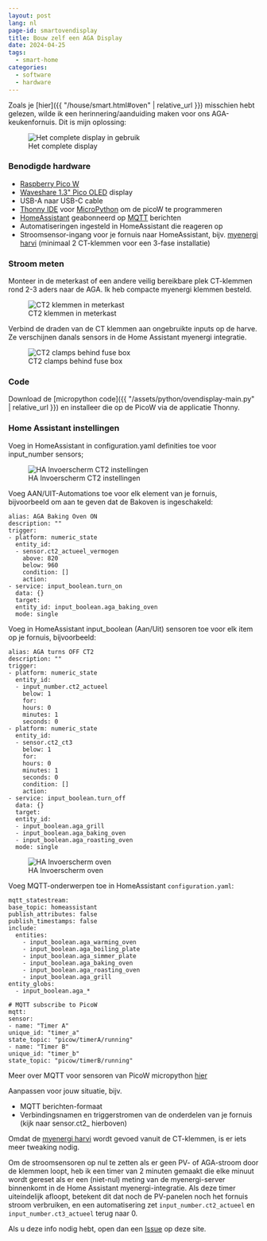 ```yaml
---
layout: post
lang: nl
page-id: smartovendisplay
title: Bouw zelf een AGA Display
date: 2024-04-25
tags:
  - smart-home
categories:
  - software
  - hardware
---
```


Zoals je [hier]({{ "/house/smart.html#oven" | relative_url }}) misschien hebt gelezen, wilde ik een herinnering/aanduiding maken voor ons AGA-keukenfornuis. Dit is mijn oplossing:

<figure><img src='{{ "/assets/img/house/smart/agadisplay_IMG9388.jpg" | relative_url }}' alt="Het complete display in gebruik" class='img-fluid'><figcaption class="kleiner">Het complete display</figcaption></figure>

### Benodigde hardware

- [Raspberry Pico W](https://www.raspberrypi.com/documentation/microcontrollers/raspberry-pi-pico.html)
- [Waveshare 1.3" Pico OLED](https://www.waveshare.com/wiki/Pico-OLED-1.3) display
- USB-A naar USB-C cable
- [Thonny IDE](https://thonny.org) voor [MicroPython](https://micropython.org) om de picoW te programmeren
- [HomeAssistant](https://www.home-assistant.io) geabonneerd op [MQTT](https://mqtt.org) berichten
- Automatiseringen ingesteld in HomeAssistant die reageren op
- Stroomsensor-ingang voor je fornuis naar HomeAssistant, bijv. [myenergi harvi](https://www.myenergi.com/product/harvi/) (minimaal 2 CT-klemmen voor een 3-fase installatie)

### Stroom meten

Monteer in de meterkast of een andere veilig bereikbare plek CT-klemmen rond 2-3 aders naar de AGA. Ik heb compacte myenergi klemmen besteld.

<figure><img src='{{ "/assets/img/house/smart/CT_clamps-IMG_9186.jpg" | relative_url }}' alt="CT2 klemmen in meterkast" class='img-fluid'><figcaption class="kleiner">CT2 klemmen in meterkast</figcaption></figure>

Verbind de draden van de CT klemmen aan ongebruikte inputs op de harve. Ze verschijnen danals sensors in de Home Assistant myenergi integratie.

<figure><img src='{{ "/assets/img/house/smart/harvi_inside-IMG_9183.jpg" | relative_url }}' alt="CT2 clamps behind fuse box" class='img-fluid'><figcaption class="kleiner">CT2 clamps behind fuse box</figcaption></figure>

### Code

Download de [micropython code]({{ "/assets/python/ovendisplay-main.py" | relative_url }}) en installeer die op de PicoW via de applicatie Thonny.

### Home Assistant instellingen

Voeg in HomeAssistant in configuration.yaml definities toe voor input_number sensors;

<figure><img src='{{ "/assets/img/house/smart/ha_ct2_inputnumber.png" | relative_url }}' alt="HA Invoerscherm CT2 instellingen" class='img-fluid'><figcaption class="kleiner">HA Invoerscherm CT2 instellingen</figcaption></figure>

Voeg AAN/UIT-Automations toe voor elk element van je fornuis, bijvoorbeeld om aan te geven dat de Bakoven is ingeschakeld:

```
alias: AGA Baking Oven ON
description: ""
trigger:
- platform: numeric_state
  entity_id:
  - sensor.ct2_actueel_vermogen
    above: 820
    below: 960
    condition: []
    action:
- service: input_boolean.turn_on
  data: {}
  target:
  entity_id: input_boolean.aga_baking_oven
  mode: single
```

Voeg in HomeAssistant input_boolean (Aan/Uit) sensoren toe voor elk item op je fornuis, bijvoorbeeld:

```
alias: AGA turns OFF CT2
description: ""
trigger:
- platform: numeric_state
  entity_id:
  - input_number.ct2_actueel
    below: 1
    for:
    hours: 0
    minutes: 1
    seconds: 0
- platform: numeric_state
  entity_id:
  - sensor.ct2_ct3
    below: 1
    for:
    hours: 0
    minutes: 1
    seconds: 0
    condition: []
    action:
- service: input_boolean.turn_off
  data: {}
  target:
  entity_id:
  - input_boolean.aga_grill
  - input_boolean.aga_baking_oven
  - input_boolean.aga_roasting_oven
  mode: single
```

<figure><img src='{{ "/assets/img/house/smart/ha_bakingoven_input_setting.png" | relative_url }}' alt="HA Invoerscherm oven" class='img-fluid'><figcaption class="kleiner">HA Invoerscherm oven</figcaption></figure>

Voeg MQTT-onderwerpen toe in HomeAssistant `configuration.yaml`:

```
mqtt_statestream:
base_topic: homeassistant
publish_attributes: false
publish_timestamps: false
include:
  entities:
    - input_boolean.aga_warming_oven
    - input_boolean.aga_boiling_plate
    - input_boolean.aga_simmer_plate
    - input_boolean.aga_baking_oven
    - input_boolean.aga_roasting_oven
    - input_boolean.aga_grill
entity_globs:
  - input_boolean.aga_*

# MQTT subscribe to PicoW
mqtt:
sensor:
- name: "Timer A"
unique_id: "timer_a"
state_topic: "picow/timerA/running"
- name: "Timer B"
unique_id: "timer_b"
state_topic: "picow/timerB/running"
```

Meer over MQTT voor sensoren van PicoW micropython [hier](https://github.com/agners/micropython-ha-mqtt-device)

Aanpassen voor jouw situatie, bijv.

- MQTT berichten-formaat
- Verbindingsnamen en triggerstromen van de onderdelen van je fornuis (kijk naar sensor.ct2\_ hierboven)

Omdat de [myenergi harvi](https://www.myenergi.com/product/harvi/) wordt gevoed vanuit de CT-klemmen, is er iets meer tweaking nodig.

Om de stroomsensoren op nul te zetten als er geen PV- of AGA-stroom door de klemmen loopt, heb ik een timer van 2 minuten gemaakt die elke minuut wordt gereset als er een (niet-nul) meting van de myenergi-server binnenkomt in de Home Assistant myenergi-integratie. Als deze timer uiteindelijk afloopt, betekent dit dat noch de PV-panelen noch het fornuis stroom verbruiken, en een automatisering zet `input_number.ct2_actueel` en `input_number.ct3_actueel` terug naar 0.

Als u deze info nodig hebt, open dan een [Issue](https://github.com/silverailscolo/ebroerse.nl/issues) op deze site.
